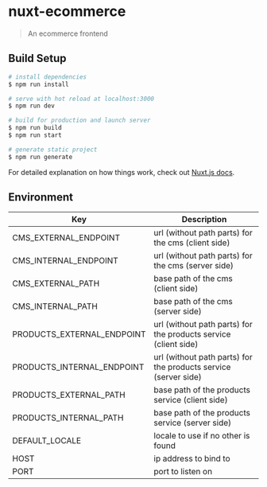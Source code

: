 # nuxt-ecommerce

> An ecommerce frontend

## Build Setup

``` bash
# install dependencies
$ npm run install

# serve with hot reload at localhost:3000
$ npm run dev

# build for production and launch server
$ npm run build
$ npm run start

# generate static project
$ npm run generate
```

For detailed explanation on how things work, check out [Nuxt.js docs](https://nuxtjs.org).

## Environment

| Key | Description |
|---|---|
| CMS_EXTERNAL_ENDPOINT | url (without path parts) for the cms (client side) |
| CMS_INTERNAL_ENDPOINT | url (without path parts) for the cms (server side) |
| CMS_EXTERNAL_PATH | base path of the cms (client side) |
| CMS_INTERNAL_PATH | base path of the cms (server side) |
| PRODUCTS_EXTERNAL_ENDPOINT | url (without path parts) for the products service (client side) |
| PRODUCTS_INTERNAL_ENDPOINT | url (without path parts) for the products service (server side) |
| PRODUCTS_EXTERNAL_PATH | base path of the products service (client side) |
| PRODUCTS_INTERNAL_PATH | base path of the products service (server side) |
| DEFAULT_LOCALE | locale to use if no other is found |
| HOST | ip address to bind to |
| PORT | port to listen on |
